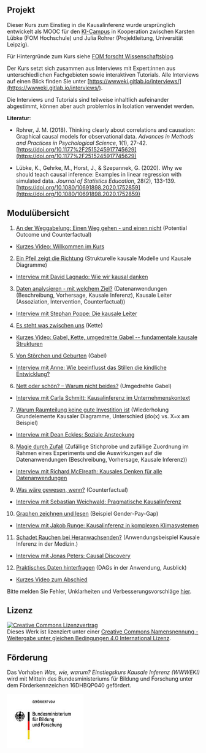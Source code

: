 ## Projekt

Dieser Kurs zum Einstieg in die Kausalinferenz wurde ursprünglich entwickelt als MOOC für den [KI-Campus](https://ki-campus.org/) in Kooperation zwischen Karsten Lübke (FOM Hochschule) und Julia Rohrer (Projektleitung, Universität Leipzig).

Für Hintergründe zum Kurs siehe [FOM forscht Wissenschaftsblog](https://www.fom-blog.de/2021/07/einstiegskurs-kausale-inferenz-wird-gemeinsam-von-der-universitaet-leipzig-und-der-fom-hochschule-mit-einer-foerderung-durch-das-bmbf-entwickelt/).

Der Kurs setzt sich zusammen aus Interviews mit Expert:innen aus unterschiedlichen Fachgebieten sowie interaktiven Tutorials.
Alle Interviews auf einen Blick finden Sie unter [https://wwweki.gitlab.io/interviews/](https://wwweki.gitlab.io/interviews/).

Die Interviews und Tutorials sind teilweise inhaltlich aufeinander abgestimmt, können aber auch problemlos in Isolation verwendet werden.

**Literatur**:

- Rohrer, J. M. (2018). Thinking clearly about correlations and causation: Graphical causal models for observational data. *Advances in Methods and Practices in Psychological Science*, 1(1), 27-42. [https://doi.org/10.1177%2F2515245917745629](https://doi.org/10.1177%2F2515245917745629)

- Lübke, K., Gehrke, M., Horst, J., & Szepannek, G. (2020). Why we should teach causal inference: Examples in linear regression with simulated data. *Journal of Statistics Education*, 28(2), 133-139. [https://doi.org/10.1080/10691898.2020.1752859](https://doi.org/10.1080/10691898.2020.1752859)


## Modulübersicht



1. [An der Weggabelung: Einen Weg gehen - und einen nicht](https://fomshinyapps.shinyapps.io/WWWEKI_Modul_01/) (Potential Outcome und Counterfactual)
- [Kurzes Video: Willkommen im Kurs](https://youtu.be/AthXheSZhXE)
2. [Ein Pfeil zeigt die Richtung](https://fomshinyapps.shinyapps.io/WWWEKI_Modul_02/) (Strukturelle kausale Modelle und Kausale Diagramme)
- [Interview mit David Lagnado: Wie wir kausal danken](https://www.youtube.com/watch?v=Um0lkCA6Evk&ab_channel=KI-Campus)
3. [Daten analysieren - mit welchem Ziel?](https://fomshinyapps.shinyapps.io/WWWEKI_Modul_03/) (Datenanwendungen (Beschreibung, Vorhersage, Kausale Inferenz), Kausale Leiter (Assoziation, Intervention, Counterfactual))
- [Interview mit Stephan Poppe: Die kausale Leiter](https://www.youtube.com/watch?v=2uHLEgdvZt4&ab_channel=KI-Campus)
4. [Es steht was zwischen uns](https://fomshinyapps.shinyapps.io/WWWEKI_Modul_04/) (Kette)
- [Kurzes Video: Gabel, Kette, umgedrehte Gabel -- fundamentale kausale Strukturen](https://www.youtube.com/watch?v=A8kMmDd_qR8&ab_channel=JuliaRohrer)  
5. [Von Störchen und Geburten](https://fomshinyapps.shinyapps.io/WWWEKI_Modul_05/) (Gabel)
- [Interview mit Anne: Wie beeinflusst das Stillen die kindliche Entwicklung?](https://www.youtube.com/watch?v=x7o4pjpcuxo&ab_channel=KI-Campus)
6. [Nett oder schön? &ndash; Warum nicht beides?](https://fomshinyapps.shinyapps.io/WWWEKI_Modul_06/) (Umgedrehte Gabel)
- [Interview mit Carla Schmitt: Kausalinferenz im Unternehmenskontext](https://www.youtube.com/watch?v=VZcwxd9fG10&list=PL4puIg9yEU6w_2RT-OK64Pb6QdQpvaH_r&index=4&ab_channel=KI-Campus)
7. [Warum Raumteilung keine gute Investition ist](https://fomshinyapps.shinyapps.io/WWWEKI_Modul_07/) (Wiederholung Grundelemente Kausaler Diagramme, Unterschied (do(x) vs. X=x am Beispiel)
- [Interview mit Dean Eckles: Soziale Ansteckung](https://www.youtube.com/watch?v=Tr9TfyR19h8&list=PL4puIg9yEU6w_2RT-OK64Pb6QdQpvaH_r&index=9&ab_channel=KI-Campus)
8. [Magie durch Zufall](https://fomshinyapps.shinyapps.io/WWWEKI_Modul_08/) (Zufällige Stichprobe und zufällige Zuordnung im Rahmen eines Experiments und die Auswirkungen auf die Datenanwendungen (Beschreibung, Vorhersage, Kausale Inferenz))
- [Interview mit Richard McElreath: Kausales Denken für alle Datenanwendungen](https://www.youtube.com/watch?v=YvhuYONl1o0&list=PL4puIg9yEU6w_2RT-OK64Pb6QdQpvaH_r&index=9&ab_channel=KI-Campus)
9. [Was wäre gewesen, wenn?](https://fomshinyapps.shinyapps.io/WWWEKI_Modul_09/) (Counterfactual)
- [Interview mit Sebastian Weichwald: Pragmatische Kausalinferenz](https://www.youtube.com/watch?v=0hDrxbpJsvY&list=PL4puIg9yEU6w_2RT-OK64Pb6QdQpvaH_r&index=5&ab_channel=KI-Campus)
10. [Graphen zeichnen und lesen](https://fomshinyapps.shinyapps.io/WWWEKI_Modul_10/) (Beispiel Gender-Pay-Gap)
- [Interview mit Jakob Runge: Kausalinferenz in komplexen Klimasystemen](https://www.youtube.com/watch?v=HFoDVJOqFZw&list=PL4puIg9yEU6w_2RT-OK64Pb6QdQpvaH_r&index=3&ab_channel=KI-Campus)
11. [Schadet Rauchen bei Heranwachsenden?](https://fomshinyapps.shinyapps.io/WWWEKI_Modul_11/) (Anwendungsbeispiel Kausale Inferenz in der Medizin.)
- [Interview mit Jonas Peters: Causal Discovery](https://www.youtube.com/watch?v=Dy6CutsvMbY&ab_channel=KI-Campus)
12. [Praktisches Daten hinterfragen](https://fomshinyapps.shinyapps.io/WWWEKI_Modul_12/) (DAGs in der Anwendung, Ausblick)
- [Kurzes Video zum Abschied](https://youtu.be/UZwlsbEf2P0)

Bitte melden Sie Fehler, Unklarheiten und Verbesserungsvorschläge [hier](https://github.com/luebby/WWWEKI/issues).

## Lizenz

<a rel="license" href="http://creativecommons.org/licenses/by-sa/4.0/"><img alt="Creative Commons Lizenzvertrag" style="border-width:0" src="https://i.creativecommons.org/l/by-sa/4.0/88x31.png" /></a><br />Dieses Werk ist lizenziert unter einer <a rel="license" href="http://creativecommons.org/licenses/by-sa/4.0/">Creative Commons Namensnennung - Weitergabe unter gleichen Bedingungen 4.0 International Lizenz</a>.

## Förderung

Das Vorhaben *Was, wie, warum? Einstiegskurs Kausale Inferenz (WWWEKI)* wird mit Mitteln des Bundesministeriums für Bildung und Forschung unter dem Förderkennzeichen 16DHBQP040 gefördert.

![Logo BMBF](/images/csm_Logo-BMBF.jpg)
